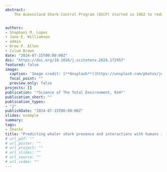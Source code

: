 ```yaml
---
abstract: 
    The Queensland Shark Control Program (QSCP) started in 1962 to reduce the number of shark-human incidents by deploying nets and drumlines across the most popular beaches. The program targets large shark species (white, tiger and bull sharks) that are potentially hazardous to bathers. However, this strategy is lethal for other sharks and marine wildlife, including threatened and endangered species. Thus, finding non-lethal strategies is a priority. To better manage shark-human interactions, establishing a better understanding of the factors that drive shark movement is key. Here we used sea surface temperature (SST), rainfall and distance to rivers as environmental variables to predict the presence of whaler sharks in southern Queensland based on 26 years of catch data from the QSCP. We found that SST is positively corelated to sharks caught by drumlines, while rainfall was associated with the number of sharks captured in shark nets. In addition, more sharks were captured by nets and drumlines further away from rivers, and nets captured roughly 10 times more sharks than drumlines over the period of study. In contrast to tiger sharks, the catch data indicate the number of whalers has not declined over the past 26 years. Our findings suggest that environmental variables can be used to predict the movement of large sharks and by incorporating this knowledge into management plans and public education programs, may ultimately reduce shark-human incidents.


authors:
- Stephani M. Lopes
- Jane E. Williamson
- admin
- Drew P. Allen
- Culum Brown
date: "2024-07-15T00:00:00Z"
doi: "https://doi.org/10.1016/j.scitotenv.2024.172957"
featured: false
image:
  caption: 'Image credit: [**Unsplash**](https://unsplash.com/photos/jdD8gXaTZsc)'
  focal_point: ""
  preview_only: false
projects: []
publication: '*Science of The Total Environment, 934*'
publication_short: ""
publication_types:
- "2"
publishDate: "2024-07-15T00:00:00Z"
slides: example
summary: 
tags:
- Sharks
title: "Predicting whaler shark presence and interactions with humans in southern Queensland, Australia"
# url_pdf: ""
# url_poster: ""
# url_project: ""
# url_slides: ""
# url_source: ""
# url_video: ""
---
```



